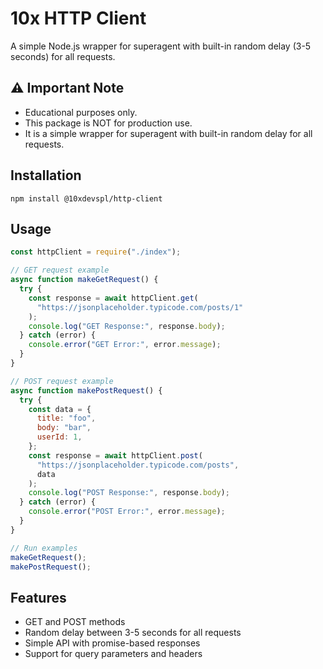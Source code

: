 # 10x HTTP Client

A simple Node.js wrapper for superagent with built-in random delay (3-5 seconds) for all requests.

## ⚠ Important Note

- Educational purposes only.
- This package is NOT for production use.
- It is a simple wrapper for superagent with built-in random delay for all requests.

## Installation

```
npm install @10xdevspl/http-client
```

## Usage

```javascript
const httpClient = require("./index");

// GET request example
async function makeGetRequest() {
  try {
    const response = await httpClient.get(
      "https://jsonplaceholder.typicode.com/posts/1"
    );
    console.log("GET Response:", response.body);
  } catch (error) {
    console.error("GET Error:", error.message);
  }
}

// POST request example
async function makePostRequest() {
  try {
    const data = {
      title: "foo",
      body: "bar",
      userId: 1,
    };
    const response = await httpClient.post(
      "https://jsonplaceholder.typicode.com/posts",
      data
    );
    console.log("POST Response:", response.body);
  } catch (error) {
    console.error("POST Error:", error.message);
  }
}

// Run examples
makeGetRequest();
makePostRequest();
```

## Features

- GET and POST methods
- Random delay between 3-5 seconds for all requests
- Simple API with promise-based responses
- Support for query parameters and headers

